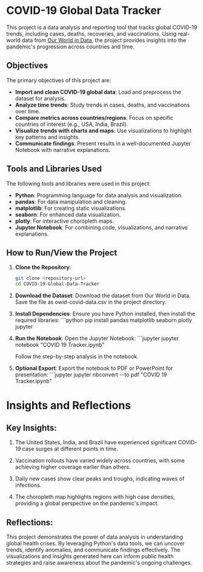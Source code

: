 # COVID-19 Global Data Tracker

This project is a data analysis and reporting tool that tracks global COVID-19 trends, including cases, deaths, recoveries, and vaccinations. Using real-world data from [Our World in Data](https://covid.ourworldindata.org/data/owid-covid-data.csv), the project provides insights into the pandemic's progression across countries and time.

## Objectives

The primary objectives of this project are:
- **Import and clean COVID-19 global data**: Load and preprocess the dataset for analysis.
- **Analyze time trends**: Study trends in cases, deaths, and vaccinations over time.
- **Compare metrics across countries/regions**: Focus on specific countries of interest (e.g., USA, India, Brazil).
- **Visualize trends with charts and maps**: Use visualizations to highlight key patterns and insights.
- **Communicate findings**: Present results in a well-documented Jupyter Notebook with narrative explanations.

## Tools and Libraries Used

The following tools and libraries were used in this project:
- **Python**: Programming language for data analysis and visualization.
- **pandas**: For data manipulation and cleaning.
- **matplotlib**: For creating static visualizations.
- **seaborn**: For enhanced data visualization.
- **plotly**: For interactive choropleth maps.
- **Jupyter Notebook**: For combining code, visualizations, and narrative explanations.

## How to Run/View the Project

1. **Clone the Repository**:
   ```bash
   git clone <repository-url>
   cd COVID-19-Global-Data-Tracker

2. **Download the Dataset**:
    Download the dataset from Our World in Data.
    Save the file as owid-covid-data.csv in the project directory.

3. **Install Dependencies**:
    Ensure you have Python installed, then install the required libraries:
        ```python
        pip install pandas matplotlib seaborn plotly jupyter

4. **Run the Notebook**: 
    Open the Jupyter Notebook:
        ```jupyter
        jupyter notebook "COVID 19 Tracker.ipynb"

    Follow the step-by-step analysis in the notebook.

5. **Optional Export**: 
    Export the notebook to PDF or PowerPoint for presentation:
        ```jupyter
        jupyter nbconvert --to pdf "COVID 19 Tracker.ipynb"

# Insights and Reflections

## Key Insights:
1. The United States, India, and Brazil have experienced significant COVID-19 case surges at different points in time.

2. Vaccination rollouts have varied widely across countries, with some achieving higher coverage earlier than others.

3. Daily new cases show clear peaks and troughs, indicating waves of infections.

4. The choropleth map highlights regions with high case densities, providing a global perspective on the pandemic's impact.

## Reflections:
This project demonstrates the power of data analysis in understanding global health crises. By leveraging Python's data tools, we can uncover trends, identify anomalies, and communicate findings effectively. The visualizations and insights generated here can inform public health strategies and raise awareness about the pandemic's ongoing challenges.